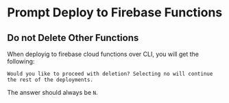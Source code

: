 # Prompt Deploy to Firebase Functions

## Do not Delete Other Functions
When deployig to firebase cloud functions over CLI, you will get the following:

`Would you like to proceed with deletion? Selecting no will continue the rest of the deployments.`

The answer should always be `N`.

